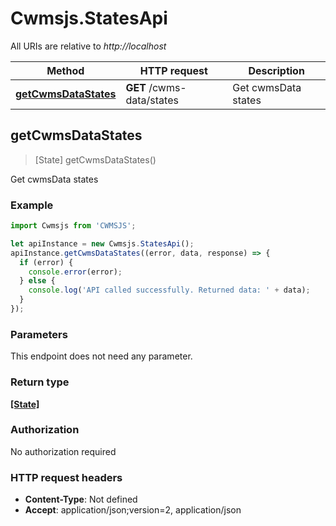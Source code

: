 # Cwmsjs.StatesApi

All URIs are relative to *http://localhost*

Method | HTTP request | Description
------------- | ------------- | -------------
[**getCwmsDataStates**](StatesApi.md#getCwmsDataStates) | **GET** /cwms-data/states | Get cwmsData states



## getCwmsDataStates

> [State] getCwmsDataStates()

Get cwmsData states

### Example

```javascript
import Cwmsjs from 'CWMSJS';

let apiInstance = new Cwmsjs.StatesApi();
apiInstance.getCwmsDataStates((error, data, response) => {
  if (error) {
    console.error(error);
  } else {
    console.log('API called successfully. Returned data: ' + data);
  }
});
```

### Parameters

This endpoint does not need any parameter.

### Return type

[**[State]**](State.md)

### Authorization

No authorization required

### HTTP request headers

- **Content-Type**: Not defined
- **Accept**: application/json;version=2, application/json


